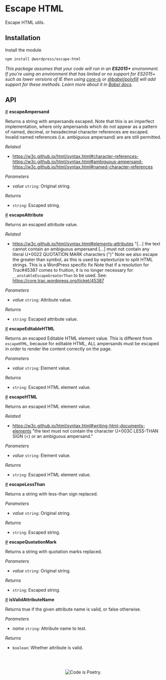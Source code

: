 # Escape HTML

Escape HTML utils.

## Installation

Install the module

```bash
npm install @wordpress/escape-html
```

_This package assumes that your code will run in an **ES2015+** environment. If you're using an environment that has limited or no support for ES2015+ such as lower versions of IE then using [core-js](https://github.com/zloirock/core-js) or [@babel/polyfill](https://babeljs.io/docs/en/next/babel-polyfill) will add support for these methods. Learn more about it in [Babel docs](https://babeljs.io/docs/en/next/caveats)._

## API

<!-- START TOKEN(Autogenerated API docs) -->

<a name="escapeAmpersand" href="#escapeAmpersand">#</a> **escapeAmpersand**

Returns a string with ampersands escaped. Note that this is an imperfect
implementation, where only ampersands which do not appear as a pattern of
named, decimal, or hexadecimal character references are escaped. Invalid
named references (i.e. ambiguous ampersand) are are still permitted.

_Related_

-   <https://w3c.github.io/html/syntax.html#character-references-> <https://w3c.github.io/html/syntax.html#ambiguous-ampersand-> <https://w3c.github.io/html/syntax.html#named-character-references>

_Parameters_

-   _value_ `string`: Original string.

_Returns_

-   `string`: Escaped string.

<a name="escapeAttribute" href="#escapeAttribute">#</a> **escapeAttribute**

Returns an escaped attribute value.

_Related_

-   <https://w3c.github.io/html/syntax.html#elements-attributes> "[...] the text cannot contain an ambiguous ampersand [...] must not contain any literal U+0022 QUOTATION MARK characters (")"  Note we also escape the greater than symbol, as this is used by wptexturize to split HTML strings. This is a WordPress specific fix  Note that if a resolution for Trac#45387 comes to fruition, it is no longer necessary for `__unstableEscapeGreaterThan` to be used.  See: <https://core.trac.wordpress.org/ticket/45387>

_Parameters_

-   _value_ `string`: Attribute value.

_Returns_

-   `string`: Escaped attribute value.

<a name="escapeEditableHTML" href="#escapeEditableHTML">#</a> **escapeEditableHTML**

Returns an escaped Editable HTML element value. This is different from
`escapeHTML`, because for editable HTML, ALL ampersands must be escaped in
order to render the content correctly on the page.

_Parameters_

-   _value_ `string`: Element value.

_Returns_

-   `string`: Escaped HTML element value.

<a name="escapeHTML" href="#escapeHTML">#</a> **escapeHTML**

Returns an escaped HTML element value.

_Related_

-   <https://w3c.github.io/html/syntax.html#writing-html-documents-elements> "the text must not contain the character U+003C LESS-THAN SIGN (\<) or an ambiguous ampersand."

_Parameters_

-   _value_ `string`: Element value.

_Returns_

-   `string`: Escaped HTML element value.

<a name="escapeLessThan" href="#escapeLessThan">#</a> **escapeLessThan**

Returns a string with less-than sign replaced.

_Parameters_

-   _value_ `string`: Original string.

_Returns_

-   `string`: Escaped string.

<a name="escapeQuotationMark" href="#escapeQuotationMark">#</a> **escapeQuotationMark**

Returns a string with quotation marks replaced.

_Parameters_

-   _value_ `string`: Original string.

_Returns_

-   `string`: Escaped string.

<a name="isValidAttributeName" href="#isValidAttributeName">#</a> **isValidAttributeName**

Returns true if the given attribute name is valid, or false otherwise.

_Parameters_

-   _name_ `string`: Attribute name to test.

_Returns_

-   `boolean`: Whether attribute is valid.


<!-- END TOKEN(Autogenerated API docs) -->

<br/><br/><p align="center"><img src="https://s.w.org/style/images/codeispoetry.png?1" alt="Code is Poetry." /></p>
